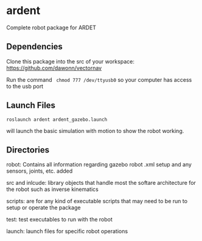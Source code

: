 # ardent

Complete robot package for ARDET

## Dependencies

Clone this package into the src of your workspace: https://github.com/dawonn/vectornav

Run the command ` chmod 777 /dev/ttyusb0` so your computer has access to the usb port

## Launch Files

```
roslaunch ardent ardent_gazebo.launch
```
will launch the basic simulation with motion to show the robot working.

## Directories

robot: Contains all information regarding gazebo robot .xml setup and any sensors, joints, etc. added

src and inlcude: library objects that handle most the softare architecture for the robot such as inverse kinematics

scripts: are for any kind of executable scripts that may need to be run to setup or operate the package

test: test executables to run with the robot

launch: launch files for specific robot operations
